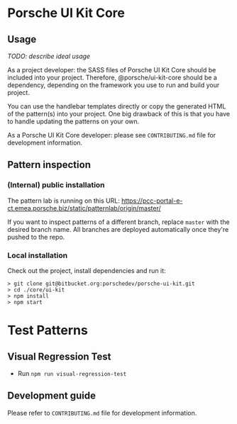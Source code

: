 # Porsche UI Kit Core

## Usage

_TODO: describe ideal usage_

As a project developer: the SASS files of Porsche UI Kit Core should be included into your project. Therefore, @porsche/ui-kit-core should be a dependency, depending on the framework you use to run and build your project.

You can use the handlebar templates directly or copy the generated HTML of the pattern(s) into your project.  One big drawback of this is that you have to handle updating the patterns on your own.

As a Porsche UI Kit Core developer: please see `CONTRIBUTING.md` file for development information.

## Pattern inspection

### (Internal) public installation

The pattern lab is running on this URL: https://pcc-portal-e-ct.emea.porsche.biz/static/patternlab/origin/master/

If you want to inspect patterns of a different branch, replace `master` with the desired branch name.  All branches are deployed automatically once they're pushed to the repo.

### Local installation

Check out the project, install dependencies and run it:

```
> git clone git@bitbucket.org:porschedev/porsche-ui-kit.git
> cd ./core/ui-kit
> npm install
> npm start
```

# Test Patterns
## Visual Regression Test
* Run ```npm run visual-regression-test```

## Development guide

Please refer to `CONTRIBUTING.md` file for development information.
